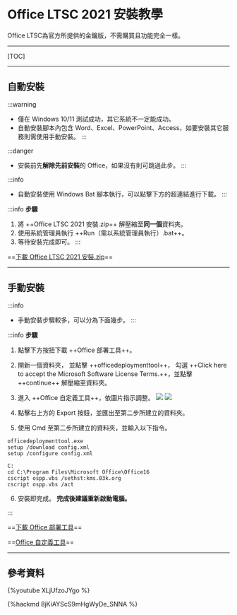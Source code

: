# Office LTSC 2021 安裝教學 

Office LTSC為官方所提供的金鑰版，不需購買且功能完全一樣。

---

[TOC]

---

## 自動安裝

:::warning
* 僅在 Windows 10/11 測試成功，其它系統不一定能成功。
* 自動安裝腳本內包含 Word、Excel、PowerPoint、Access，如要安裝其它服務則需使用手動安裝。
:::

:::danger
* 安裝前先**解除先前安裝**的 Office，如果沒有則可跳過此步。
:::

:::info
* 自動安裝使用 Windows Bat 腳本執行，可以點擊下方的超連結進行下載。
:::

:::info
**步驟**
1. 將 ++Office LTSC 2021 安裝.zip++ 解壓縮至**同一個**資料夾。
2. 使用系統管理員執行 ++Run（需以系統管理員執行）.bat++。
3. 等待安裝完成即可。
:::

==[下載 Office LTSC 2021 安裝.zip](https://bit.ly/3GHy8fI)==

---

## 手動安裝

:::info
* 手動安裝步驟較多，可以分為下面幾步。
:::

:::info
**步驟**
1. 點擊下方按扭下載 ++Office 部署工具++。
2. 開新一個資料夾，
並點擊 ++officedeploymenttool++，
勾選 ++Click here to accept the Microsoft Software License Terms.++，並點擊 ++continue++ 解壓縮至資料夾。
3. 進入 ++Office 自定義工具++，依圖片指示調整。
![](https://i.imgur.com/0sO9Aom.png)
![](https://i.imgur.com/SxRtJnb.png)

4. 點擊右上方的 Export 按鈕，並匯出至第二步所建立的資料夾。

5. 使用 Cmd 至第二步所建立的資料夾，並輸入以下指令。
```bash=
officedeploymenttool.exe
setup /download config.xml
setup /configure config.xml

C:
cd C:\Program Files\Microsoft Office\Office16
cscript ospp.vbs /sethst:kms.03k.org
cscript ospp.vbs /act
```

6. 安裝即完成。
**完成後建議重新啟動電腦。**

:::

==[下載 Office 部署工具](https://bit.ly/3Q2AlW9)==

==[Office 自定義工具](https://bit.ly/3ZcQvAu)==

---

## 參考資料

{%youtube XLjUfzoJYgo %}

{%hackmd 8jKiAYScS9mHgWyDe_SNNA %}
